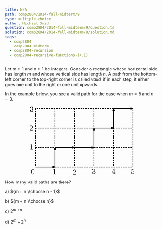 ```yaml
---
title: N/A
path: comp2804/2014-fall-midterm/9
type: multiple-choice
author: Michiel Smid
question: comp2804/2014-fall-midterm/9/question.ts
solution: comp2804/2014-fall-midterm/9/solution.md
tags:
  - comp2804
  - comp2804-midterm
  - comp2804-recursion
  - comp2804-recursive-functions-(4.1)
---
```


Let $m \geq 1$ and $n \geq 1$ be integers. Consider a rectangle whose horizontal side has length $m$ and whose vertical side has length $n$. A path from the bottom-left corner to the top-right corner is called <em>valid</em>, if in each step, it either goes one unit to the right or one unit upwards. <br>

In the example below, you see a valid path for the case when $m = 5$ and $n = 3$.
<img width="342" height="222" style="display: block; max-width: 100%; height: auto; margin: 1rem auto;"
  src="data:image/png;base64,
  iVBORw0KGgoAAAANSUhEUgAAAVYAAADeAQMAAABc9brBAAAABlBMVEUAAAAAAAClZ7nPAAAAAXRSTlMAQObYZgAAAfZJREFUaN7t
  1z1Ow0AQBeC3G8ukiJBLOlJyBApkm45jrMQ9YOk4lo9iiQukdIESkLw/sh17ZiVAIZlpRpv9Eq2frNUEtxbsMim2YcIC2HJtCYBr
  q29onz+W6+CqhQLfXsOgr7m+c2ewUJayXd8eADSkjesay6WiNYayn9HWfFsT56XstPvYaBvrNywR2J9Z+pzpFidgJV/JV/KVfCVf
  yResXiY802OCfbN827Ct+bbU3ButomyZYKs2WryUfY3766GvvVsbaLYFMnLubeFrTc69JkYybyefb8m5F8HWlpplo7UJ9mBn594z
  vh/C3m/ZC79/JV/JV/KVfCXf/5hvnmDLhPPmbIsTsEdyKHxnZFb6zrBV43p7xMYZdlj70YybYoF8Ou/6Ps1sOu/6Tlhmvqoj/29V
  jbefpAVSrPH2jO8Hg5n6aXuh96/kK/lKvpKv5Cv5nmG+RUJmZYKtWoatwgy7XCkWsSoLdj3ghGtNE9UN7aqD2vnNZmhzZ3DvbAvt
  P7rytnN249Z3fdOA3ox+V2V9DxtPwebZyOrcrRl2pUfP/86whTuTz2E3tfBnaIdWrxfsjTfh/FObDZ8t8zY7YsOey/2wYAt3lHz4
  3fyY3YY92tZ9yzbehrXejK0d2So8o16PrNLhHRzUahffySu3pzXYtdrP7XwBhSQdbPCsOHQAAAAASUVORK5CYII=">
How many valid paths are there?

a) ${m + n \\choose n - 1}$

b) ${m + n \\choose n}$

c) $2^{m + n}$

d) $2^m + 2^n$
